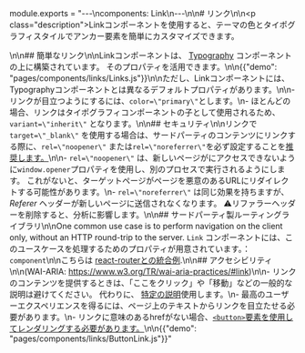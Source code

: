 module.exports = "---\ncomponents: Link\n---\n\n# リンク\n\n<p class=\"description\">Linkコンポーネントを使用すると、テーマの色とタイポグラフィスタイルでアンカー要素を簡単にカスタマイズできます。</p>\n\n## 簡単なリンク\n\nLinkコンポーネントは、 [Typography](/api/typography/) コンポーネントの上に構築されています。 そのプロパティを活用できます。\n\n{{\"demo\": \"pages/components/links/Links.js\"}}\n\nただし、Linkコンポーネントには、Typographyコンポーネントとは異なるデフォルトプロパティがあります。\n\n- リンクが目立つようにするには、`color=\"primary\"`とします。\n- ほとんどの場合、リンクはタイポグラフィコンポーネントの子として使用されるため、`variant=\"inherit\"` となります。\n\n## セキュリティ\n\nリンクで `target=\"_blank\"` を使用する場合は、サードパーティのコンテンツにリンクする際に、`rel=\"noopener\"` または`rel=\"noreferrer\"`を必ず設定することを[推奨します。](https://developers.google.com/web/tools/lighthouse/audits/noopener)\n\n- `rel=\"noopener\"` は、新しいページがにアクセスできないように`window.opener`プロパティを使用し、別のプロセスで実行されるようにします。 これがないと、ターゲットページがページを悪意のあるURLにリダイレクトする可能性があります。\n- `rel=\"noreferrer\"` は同じ効果を持ちますが、*Referer* ヘッダーが新しいページに送信されなくなります。 ⚠️リファラーヘッダーを削除すると、分析に影響します。\n\n## サードパーティ製ルーティングライブラリ\n\nOne common use case is to perform navigation on the client only, without an HTTP round-trip to the server. `Link` コンポーネントには、このユースケースを処理するためのプロパティが用意されています。：`component`\n\nこちらは [react-routerとの統合例](/guides/composition/#link).\n\n## アクセシビリティ\n\n(WAI-ARIA: https://www.w3.org/TR/wai-aria-practices/#link)\n\n- リンクのコンテンツを提供するときは、「ここをクリック」や「移動」などの一般的な説明は避けてください。 代わりに、 [特定の説明](https://developers.google.com/web/tools/lighthouse/audits/descriptive-link-text)使用します。\n- 最高のユーザーエクスペリエンスを得るには、ページ上のテキストからリンクを目立たせる必要があります。\n- リンクに意味のあるhrefがない場合、[`<button>`要素を使用してレンダリングする必要があります。](https://github.com/evcohen/eslint-plugin-jsx-a11y/blob/master/docs/rules/anchor-is-valid.md)\n\n{{\"demo\": \"pages/components/links/ButtonLink.js\"}}"